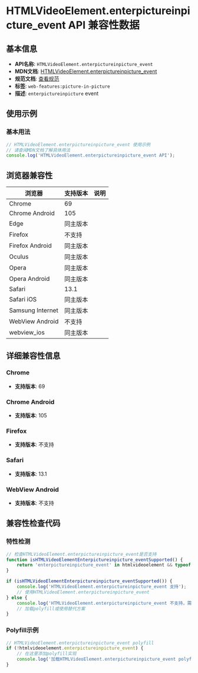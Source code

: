 # HTMLVideoElement.enterpictureinpicture_event API 兼容性数据

## 基本信息

- **API名称**: `HTMLVideoElement.enterpictureinpicture_event`
- **MDN文档**: [HTMLVideoElement.enterpictureinpicture_event](https://developer.mozilla.org/docs/Web/API/HTMLVideoElement/enterpictureinpicture_event)
- **规范文档**: [查看规范](https://w3c.github.io/picture-in-picture/#eventdef-htmlvideoelement-enterpictureinpicture,https://w3c.github.io/picture-in-picture/#dom-htmlvideoelement-onenterpictureinpicture)
- **标签**: `web-features:picture-in-picture`
- **描述**: `enterpictureinpicture` event

## 使用示例

### 基本用法

```javascript
// HTMLVideoElement.enterpictureinpicture_event 使用示例
// 请查阅MDN文档了解具体用法
console.log('HTMLVideoElement.enterpictureinpicture_event API');
```

## 浏览器兼容性

| 浏览器 | 支持版本 | 说明 |
|--------|----------|------|
| Chrome | 69 |  |
| Chrome Android | 105 |  |
| Edge | 同主版本 |  |
| Firefox | 不支持 |  |
| Firefox Android | 同主版本 |  |
| Oculus | 同主版本 |  |
| Opera | 同主版本 |  |
| Opera Android | 同主版本 |  |
| Safari | 13.1 |  |
| Safari iOS | 同主版本 |  |
| Samsung Internet | 同主版本 |  |
| WebView Android | 不支持 |  |
| webview_ios | 同主版本 |  |

## 详细兼容性信息

### Chrome

- **支持版本**: 69

### Chrome Android

- **支持版本**: 105

### Firefox

- **支持版本**: 不支持

### Safari

- **支持版本**: 13.1

### WebView Android

- **支持版本**: 不支持

## 兼容性检查代码

### 特性检测

```javascript
// 检查HTMLVideoElement.enterpictureinpicture_event是否支持
function isHTMLVideoElementEnterpictureinpicture_eventSupported() {
    return 'enterpictureinpicture_event' in htmlvideoelement && typeof htmlvideoelement.enterpictureinpicture_event === 'function';
}

if (isHTMLVideoElementEnterpictureinpicture_eventSupported()) {
    console.log('HTMLVideoElement.enterpictureinpicture_event 支持');
    // 使用HTMLVideoElement.enterpictureinpicture_event
} else {
    console.log('HTMLVideoElement.enterpictureinpicture_event 不支持，需要polyfill');
    // 加载polyfill或使用替代方案
}
```

### Polyfill示例

```javascript
// HTMLVideoElement.enterpictureinpicture_event polyfill
if (!htmlvideoelement.enterpictureinpicture_event) {
    // 在这里添加polyfill实现
    console.log('加载HTMLVideoElement.enterpictureinpicture_event polyfill');
}
```

